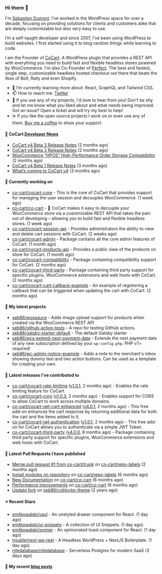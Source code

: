 ### Hi there 👋

I'm [Sebastien Dumont](https://sebastiendumont.com/). I’ve worked in the WordPress space for over a decade, focusing on providing solutions for clients and customers alike that are deeply customizable but also very easy to use.

I’m a self-taught developer and since 2007, I’ve been using WordPress to build websites. I first started using it to blog random things while learning to code.

I am the Founder of [CoCart](https://wordpress.org/plugins/cart-rest-api-for-woocommerce/). A WordPress plugin that provides a REST API with everything you need to build fast and flexible headless stores powered by WooCommerce. I'm also Co-Founder of [Perfect](https://perfectcheckout.com/). The best and fastest, single step, customizable headless hosted checkout out there that beats the likes of Bolt, Rally and even Shopify.

* 🌱 I’m currently learning more about: React, GraphQL and Tailwind CSS.
* 📫 How to reach me: [Twitter](https://twitter.com/sebd86)
* 💬 If you use any of my projects, I'd love to hear from you! Don't be shy and let me know what you liked about and what needs being improved. Got an issue? Open a ticket and will try my best to help!
* ☕ If you like the open source projects I work on or even use any of them. [Buy me a coffee](https://www.buymeacoffee.com/sebastien) to show your support.

#### 🛒 CoCart [Developer News](https://cocart.dev)

- [CoCart v4 Beta 3 Release Notes](https://cocart.dev/cocart-v4-beta-3-release-notes/) (2 months ago)
- [CoCart v4 Beta 2 Release Notes](https://cocart.dev/cocart-v4-beta-2-release-notes/) (2 months ago)
- [WooCommerce “HPOS” High-Performance Order Storage Compatibility](https://cocart.dev/woocommerce-hpos-high-performance-order-storage-compatibility/) (2 months ago)
- [CoCart v4 Beta 1 Release Notes](https://cocart.dev/cocart-v4-beta-1-release-notes/) (3 months ago)
- [What’s coming to CoCart v4](https://cocart.dev/whats-coming-to-cocart-v4/) (3 months ago)

#### 👷 Currently working on

- [co-cart/cocart-core](https://github.com/co-cart/cocart-core) - This is the core of CoCart that provides support for managing the user session and decouples WooCommerce. (1 week ago)
- [co-cart/co-cart](https://github.com/co-cart/co-cart) - 🛒 CoCart makes it easy to decouple your WooCommerce store via a customizable REST API that takes the pain out of developing – allowing you to build fast and flexible headless stores. (1 week ago)
- [co-cart/cocart-session-api](https://github.com/co-cart/cocart-session-api) - Provides administrators the ability to view and delete cart sessions with CoCart. (2 weeks ago)
- [co-cart/cocart-admin](https://github.com/co-cart/cocart-admin) - Package contains all the core admin features of CoCart. (1 month ago)
- [co-cart/cocart-products-api](https://github.com/co-cart/cocart-products-api) - Provides a public view of the products on store for CoCart. (1 month ago)
- [co-cart/cocart-compatibility](https://github.com/co-cart/cocart-compatibility) - Package containing compatibility support for CoCart. (2 months ago)
- [co-cart/cocart-third-party](https://github.com/co-cart/cocart-third-party) - Package containing third party support for specific plugins, WooCommerce extensions and web hosts with CoCart. (2 months ago)
- [co-cart/cocart-cart-callback-example](https://github.com/co-cart/cocart-cart-callback-example) - An example of registering a callback that can be triggered when updating the cart with CoCart. (2 months ago)

#### 🌱 My latest projects

- [seb86/woosauce](https://github.com/seb86/woosauce) - Adds image upload support for products when created via the WooCommerce REST API
- [seb86/github-action-tests](https://github.com/seb86/github-action-tests) - A repo for testing GitHub actions.
- [seb86/gatsby-starter-default](https://github.com/seb86/gatsby-starter-default) - The default Gatsby starter
- [seb86/wcs-extend-next-payment-date](https://github.com/seb86/wcs-extend-next-payment-date) - Extends the next payment date of any new subscription defined by your `wp-config.php`. PHP v7&#43; required!
- [seb86/wc-admin-notice-example](https://github.com/seb86/wc-admin-notice-example) - Adds a note to the merchant&#39;s inbox showing dummy text and two action buttons. Can be used as a template for creating your own.

#### 🔭 Latest releases I've contributed to

- [co-cart/cocart-rate-limiting](https://github.com/co-cart/cocart-rate-limiting) ([v1.0.1](https://github.com/co-cart/cocart-rate-limiting/releases/tag/v1.0.1), 2 months ago) - Enables the rate limiting feature for CoCart.
- [co-cart/cocart-cors](https://github.com/co-cart/cocart-cors) ([v1.0.3](https://github.com/co-cart/cocart-cors/releases/tag/v1.0.3), 2 months ago) - Enables support for CORS to allow CoCart to work across multiple domains.
- [co-cart/cocart-get-cart-enhanced](https://github.com/co-cart/cocart-get-cart-enhanced) ([v4.0.1](https://github.com/co-cart/cocart-get-cart-enhanced/releases/tag/v4.0.1), 2 months ago) - This free add-on enhances the cart response by returning additional data for both the cart and the items added to it.
- [co-cart/cocart-jwt-authentication](https://github.com/co-cart/cocart-jwt-authentication) ([v1.0.1](https://github.com/co-cart/cocart-jwt-authentication/releases/tag/v1.0.1), 2 months ago) - This free add-on for CoCart allows you to authenticate via a simple JWT Token.
- [co-cart/cocart-third-party](https://github.com/co-cart/cocart-third-party) ([v4.0.0](https://github.com/co-cart/cocart-third-party/releases/tag/v4.0.0), 8 months ago) - Package containing third party support for specific plugins, WooCommerce extensions and web hosts with CoCart.

#### 🔨 Latest Pull Requests I have published

- [Merge pull request #1 from co-cart/trunk](https://github.com/co-cart/repo-labels/pull/2) on [co-cart/repo-labels](https://github.com/co-cart/repo-labels) (2 months ago)
- [Install modules on repository](https://github.com/co-cart/repo-labels/pull/1) on [co-cart/repo-labels](https://github.com/co-cart/repo-labels) (6 months ago)
- [New Documentation](https://github.com/co-cart/co-cart/pull/377) on [co-cart/co-cart](https://github.com/co-cart/co-cart) (6 months ago)
- [Performance improvements](https://github.com/co-cart/co-cart/pull/376) on [co-cart/co-cart](https://github.com/co-cart/co-cart) (6 months ago)
- [Update fork](https://github.com/seb86/coblocks-theme/pull/2) on [seb86/coblocks-theme](https://github.com/seb86/coblocks-theme) (2 years ago)

#### ⭐ Recent Stars

- [emilkowalski/vaul](https://github.com/emilkowalski/vaul) - An unstyled drawer component for React. (1 day ago)
- [emilkowalski/ui-snippets](https://github.com/emilkowalski/ui-snippets) - A collection of UI Snippets. (1 day ago)
- [emilkowalski/sonner](https://github.com/emilkowalski/sonner) - An opinionated toast component for React. (1 day ago)
- [trouble/next-wp-rest](https://github.com/trouble/next-wp-rest) - A Headless WordPress &#43; NextJS Boilerplate. (1 day ago)
- [niledatabase/niledatabase](https://github.com/niledatabase/niledatabase) - Serverless Postgres for modern SaaS (3 days ago)

#### 📜 My recent [blog posts](https://sebastiendumont.com)

